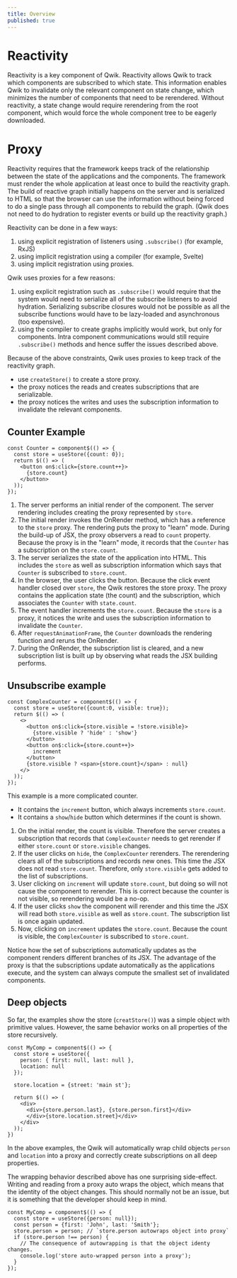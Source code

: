 ```yaml
---
title: Overview
published: true
---
```


# Reactivity

Reactivity is a key component of Qwik. Reactivity allows Qwik to track which components are subscribed to which state. This information enables Qwik to invalidate only the relevant component on state change, which minimizes the number of components that need to be rerendered. Without reactivity, a state change would require rerendering from the root component, which would force the whole component tree to be eagerly downloaded.

# Proxy

Reactivity requires that the framework keeps track of the relationship between the state of the applications and the components. The framework must render the whole application at least once to build the reactivity graph. The build of reactive graph initially happens on the server and is serialized to HTML so that the browser can use the information without being forced to do a single pass through all components to rebuild the graph. (Qwik does not need to do hydration to register events or build up the reactivity graph.)

Reactivity can be done in a few ways:

1. using explicit registration of listeners using `.subscribe()` (for example, RxJS)
2. using implicit registration using a compiler (for example, Svelte)
3. using implicit registration using proxies.

Qwik uses proxies for a few reasons:

1. using explicit registration such as `.subscribe()` would require that the system would need to serialize all of the subscribe listeners to avoid hydration. Serializing subscribe closures would not be possible as all the subscribe functions would have to be lazy-loaded and asynchronous (too expensive).
2. using the compiler to create graphs implicitly would work, but only for components. Intra component communications would still require `.subscribe()` methods and hence suffer the issues described above.

Because of the above constraints, Qwik uses proxies to keep track of the reactivity graph.

- use `createStore()` to create a store proxy.
- the proxy notices the reads and creates subscriptions that are serializable.
- the proxy notices the writes and uses the subscription information to invalidate the relevant components.

## Counter Example

```typescript=
const Counter = component$(() => {
  const store = useStore({count: 0});
  return $(() => (
    <button on$:click={store.count++}>
      {store.count}
    </button>
  ));
});
```

1. The server performs an initial render of the component. The server rendering includes creating the proxy represented by `store`.
2. The initial render invokes the OnRender method, which has a reference to the `store` proxy. The rendering puts the proxy to "learn" mode. During the build-up of JSX, the proxy observers a read to `count` property. Because the proxy is in the "learn" mode, it records that the `Counter` has a subscription on the `store.count`.
3. The server serializes the state of the application into HTML. This includes the `store` as well as subscription information which says that `Counter` is subscribed to `store.count`.
4. In the browser, the user clicks the button. Because the click event handler closed over `store`, the Qwik restores the store proxy. The proxy contains the application state (the count) and the subscription, which associates the `Counter` with `state.count`.
5. The event handler increments the `store.count`. Because the `store` is a proxy, it notices the write and uses the subscription information to invalidate the `Counter`.
6. After `requestAnimationFrame`, the `Counter` downloads the rendering function and reruns the OnRender.
7. During the OnRender, the subscription list is cleared, and a new subscription list is built up by observing what reads the JSX building performs.

## Unsubscribe example

```typescript=
const ComplexCounter = component$(() => {
  const store = useStore({count:0, visible: true});
  return $(() => (
    <>
      <button on$:click={store.visible = !store.visible}>
        {store.visible ? 'hide' : 'show'}
      </button>
      <button on$:click={store.count++}>
        increment
      </button>
      {store.visible ? <span>{store.count}</span> : null}
    </>
  ));
});
```

This example is a more complicated counter.

- It contains the `increment` button, which always increments `store.count`.
- It contains a `show`/`hide` button which determines if the count is shown.

1. On the initial render, the count is visible. Therefore the server creates a subscription that records that `ComplexCounter` needs to get rerender if either `store.count` or `store.visible` changes.
2. If the user clicks on `hide`, the `ComplexCounter` rerenders. The rerendering clears all of the subscriptions and records new ones. This time the JSX does not read `store.count`. Therefore, only `store.visible` gets added to the list of subscriptions.
3. User clicking on `increment` will update `store.count`, but doing so will not cause the component to rerender. This is correct because the counter is not visible, so rerendering would be a no-op.
4. If the user clicks `show` the component will rerender and this time the JSX will read both `store.visible` as well as `store.count`. The subscription list is once again updated.
5. Now, clicking on `increment` updates the `store.count`. Because the count is visible, the `ComplexCounter` is subscribed to `store.count`.

Notice how the set of subscriptions automatically updates as the component renders different branches of its JSX. The advantage of the proxy is that the subscriptions update automatically as the applications execute, and the system can always compute the smallest set of invalidated components.

## Deep objects

So far, the examples show the store (`creatStore()`) was a simple object with primitive values. However, the same behavior works on all properties of the store recursively.

```typescript=
const MyComp = component$(() => {
  const store = useStore({
    person: { first: null, last: null },
    location: null
  });

  store.location = {street: 'main st'};

  return $(() => (
    <div>
      <div>{store.person.last}, {store.person.first}</div>
      </div>{store.location.street}</div>
    </div>
  ));
})
```

In the above examples, the Qwik will automatically wrap child objects `person` and `location` into a proxy and correctly create subscriptions on all deep properties.

The wrapping behavior described above has one surprising side-effect. Writing and reading from a proxy auto wraps the object, which means that the identity of the object changes. This should normally not be an issue, but it is something that the developer should keep in mind.

```typescript=
const MyComp = component$(() => {
  const store = useStore({person: null});
  const person = {first: 'John', last: 'Smith'};
  store.person = person; // `store.person autowraps object into proxy`
  if (store.person !== person) {
    // The consequence of autowrapping is that the object identy changes.
    console.log('store auto-wrapped person into a proxy');
  }
});
```
